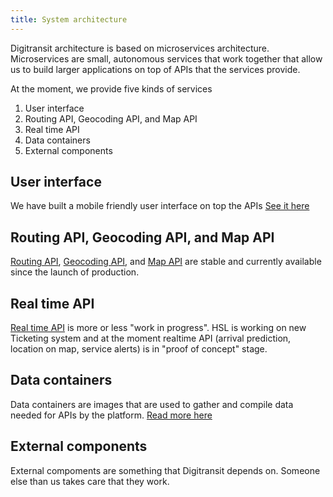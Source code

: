 ```yaml
---
title: System architecture
---
```


Digitransit architecture is based on microservices architecture. Microservices are small, autonomous services that
work together that allow us to build larger applications on top of APIs that the services provide.

At the moment, we provide five kinds of services

1. User interface
2. Routing API, Geocoding API, and Map API
3. Real time API
4. Data containers
5. External components

## User interface

We have built a mobile friendly user interface on top the APIs [See it here](../apis/5-digitransit-ui/)

## Routing API, Geocoding API, and Map API

[Routing API](../apis/1-routing-api/), [Geocoding API](../apis/2-geocoding-api/), and [Map API](../apis/3-map-api/)
are stable and currently available since the launch of production.

## Real time API

[Real time API](../apis/4-realtime-api/) is more or less "work in progress". HSL is working on new Ticketing system and at the moment realtime
API (arrival prediction, location on map, service alerts) is in "proof of concept" stage.

## Data containers

Data containers are images that are used to gather and compile data needed for APIs by the platform.
[Read more here](../services/6-data-containers/)

## External components

External compoments are something that Digitransit depends on. Someone else than us takes care that they work.
